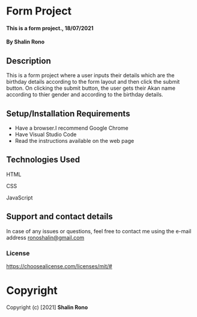  # Form Project
#### This is a form project., 18/07/2021
#### By **Shalin Rono**
## Description
This is a form project where a user inputs their details which are the birthday details according to the form layout and then click the submit button. On clicking the submit button, the user gets their Akan name according to thier gender and according to the birthday details.
## Setup/Installation Requirements
* Have a browser.I recommend Google Chrome
* Have Visual Studio Code
* Read the instructions available on the web page
## Technologies Used

HTML

CSS

JavaScript

## Support and contact details
In case of any issues or questions, feel free to contact me using the e-mail address ronoshalin@gmail.com
### **License**
https://choosealicense.com/licenses/mit/#
# **Copyright**
Copyright (c) [2021] **Shalin Rono**